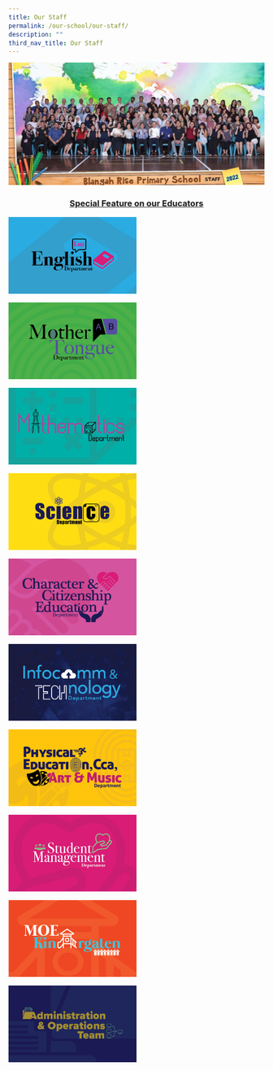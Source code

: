 ```yaml
---
title: Our Staff
permalink: /our-school/our-staff/
description: ""
third_nav_title: Our Staff
---
```

<img src="/images/image19.jpg">
<h3 style="text-align: center;"><a href="/2022/05/12/leveraging-e-pedagogy-to-impart-21st-cc-skills-miss-seow-wen-yi/">Special Feature on our Educators</a></h3>
<p><a href="/our-school/our-staff/english-teachers/">
<img src="/images/Blangah-Rise-Departments1.jpeg" style="width:50%">
</a></p>
<p><a href="/our-school/our-staff/mother-tongue-teachers/">
<img src="/images/Blangah-Rise-Departments2.jpeg" style="width:50%">
</a></p>
<p><a href="/our-school/our-staff/mathematics-teachers/">
<img src="/images/Blangah-Rise-Departments3.jpeg" style="width:50%">
</a></p>
<p><a href="/our-school/our-staff/science-teachers/">
<img src="/images/Blangah-Rise-Departments4.jpeg" style="width:50%">
</a></p>
<p><a href="/our-school/our-staff/character-citizenship-education-teachers/">
<img src="/images/Blangah-Rise-Departments5.jpeg" style="width:50%">
</a></p>
<p><a href="/our-school/our-staff/information-communications-technology-teachers/">
<img src="/images/Blangah-Rise-Departments6.jpeg" style="width:50%">
</a></p>
<p><a href="/our-school/our-staff/pe-cca-art-and-music-teachers/">
<img src="/images/Blangah-Rise-Departments7.jpeg" style="width:50%">
</a></p>
<p><a href="/our-school/our-staff/student-management-teachers/">
<img src="/images/Blangah-Rise-Departments8.jpeg" style="width:50%">
</a></p>
<p><a href="/our-school/our-staff/moe-kindergarten-teachers/">
<img src="/images/Blangah-Rise-Departments9-1.jpeg" style="width:50%">
</a></p>
<p><a href="/our-community/administrative-and-operations-team/">
<img src="/images/Blangah-Rise-Departments10.jpeg" style="width:50%">
</a></p>
